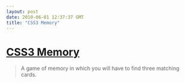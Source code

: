 ```yaml
---
layout: post
date: 2010-06-01 12:37:37 GMT
title: "CSS3 Memory"
---
```

# [CSS3 Memory](http://media.miekd.com/css3memory/)

> A game of memory in which you will have to find three matching cards.
